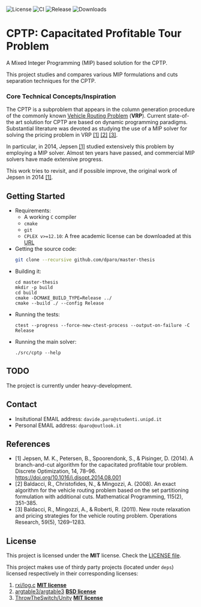 ![License](https://img.shields.io/github/license/dparo/master-thesis)
![CI](https://img.shields.io/github/workflow/status/dparo/master-thesis/CI)
![Release](https://img.shields.io/github/v/release/dparo/master-thesis)
![Downloads](https://img.shields.io/github/downloads/dparo/master-thesis/total)


# CPTP: Capacitated Profitable Tour Problem

A Mixed Integer Programming (MIP) based solution for the CPTP.

This project studies and compares various MIP formulations and cuts separation techniques for the CPTP.


### Core Technical Concepts/Inspiration

The CPTP is a subproblem that appears in the column generation procedure of the commonly known [Vehicle Routing Problem](https://en.wikipedia.org/wiki/Vehicle_routing_problem) (**VRP**).
Current state-of-the art solution for CPTP are based on dynamic programming paradigms.
Substantial literature was devoted as studying the use of a MIP solver for solving the pricing problem in VRP [[1]](#Jepsen2014) [[2]](#baldacci2008exact) [[3]](#baldacci2011new).

In particular, in 2014, Jepsen [[1]](#Jepsen2014) studied extensively this problem by employing a MIP solver.
Almost ten years have passed, and commercial MIP solvers have made extensive progress.

This work tries to revisit, and if possible improve, the original work of Jepsen in 2014 [[1]](#Jepsen2014).


## Getting Started
- Requirements:
    - A working `C` compiler
    - `cmake`
    - `git`
    - `CPLEX v>=12.10`: A free academic license can be downloaded at this [URL](https://www.ibm.com/academic/topic/data-science)
- Getting the source code:
    ```bash
    git clone --recursive github.com/dparo/master-thesis
    ```
- Building it:
    ```
    cd master-thesis
    mkdir -p build
    cd build
    cmake -DCMAKE_BUILD_TYPE=Release ../
    cmake --build ./ --config Release
    ```
- Running the tests:
    ```
    ctest --progress --force-new-ctest-process --output-on-failure -C Release
    ```
- Running the main solver:
    ```
    ./src/cptp --help
    ```

## TODO
The project is currently under heavy-development.

## Contact
- Insitutional EMAIL address: `davide.paro@studenti.unipd.it`
- Personal EMAIL address: `dparo@outlook.it`

## References
- <a id="Jepsen2014">[1]</a>
Jepsen, M. K., Petersen, B., Spoorendonk, S., & Pisinger, D. (2014). A branch-and-cut algorithm for the capacitated profitable tour problem. Discrete Optimization, 14, 78–96. https://doi.org/10.1016/j.disopt.2014.08.001
- <a id="baldacci2008exact">[2]</a>
Baldacci, R., Christofides, N., & Mingozzi, A. (2008). An exact algorithm for the vehicle routing problem based on the set partitioning formulation with additional cuts. Mathematical Programming, 115(2), 351–385.
- <a id="baldacci2011new">[3]</a>
Baldacci, R., Mingozzi, A., & Roberti, R. (2011). New route relaxation and pricing strategies for the vehicle routing problem. Operations Research, 59(5), 1269–1283.

## License
This project is licensed under the **MIT** license. Check the [LICENSE file](LICENSE).

This project makes use of thirdy party projects (located under `deps`) licensed respectively in their corresponding licenses:
1. [rxi/log.c](github.com/rxi/log.c) [**MIT license**](https://github.com/rxi/log.c/blob/master/LICENSE)
2. [argtable3/argtable3](github.com/argtable3/argtable3) [**BSD license**](https://github.com/argtable/argtable3/blob/master/LICENSE)
3. [ThrowTheSwitch/Unity](github.com/ThrowTheSwitch/Unity) [**MIT license**](https://github.com/ThrowTheSwitch/Unity/blob/master/LICENSE.txt)
